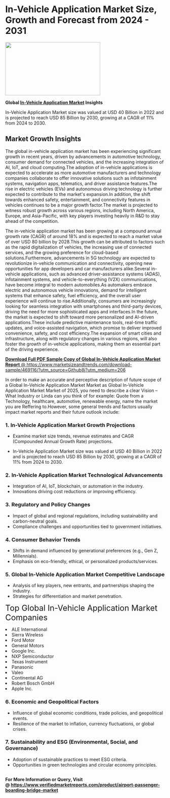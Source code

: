 <H1>In-Vehicle Application Market Size, Growth and Forecast from 2024 - 2031</H1><img class="aligncenter size-medium wp-image-584254" src="https://thirdeyenews.in/wp-content/uploads/2024/09/Global-Market-Research-300x168.jpeg" alt="" width="300" height="168" /><p><strong>Global&nbsp;<a href="https://www.marketsizeandtrends.com/download-sample/469116/?utm_source=Github8j?utm_medium=206">In-Vehicle Application Market</a> Insights</strong></p><p>In-Vehicle Application Market size was valued at USD 40 Billion in 2022 and is projected to reach USD 85 Billion by 2030, growing at a CAGR of 11% from 2024 to 2030.</p><p><h2>Market Growth Insights</h2> <p>The global in-vehicle application market has been experiencing significant growth in recent years, driven by advancements in automotive technology, consumer demand for connected vehicles, and the increasing integration of AI, IoT, and cloud computing.The adoption of in-vehicle applications is expected to accelerate as more automotive manufacturers and technology companies collaborate to offer innovative solutions such as infotainment systems, navigation apps, telematics, and driver assistance features.The rise in electric vehicles (EVs) and autonomous driving technology is further expected to contribute to the market's expansion.In addition, the shift towards enhanced safety, entertainment, and connectivity features in vehicles continues to be a major growth factor.The market is projected to witness robust growth across various regions, including North America, Europe, and Asia-Pacific, with key players investing heavily in R&D to stay ahead of the competition.</p> <p><a href="#"></a></p> <p>The in-vehicle application market has been growing at a compound annual growth rate (CAGR) of around 18% and is expected to reach a market value of over USD 80 billion by 2028.This growth can be attributed to factors such as the rapid digitalization of vehicles, the increasing use of connected services, and the growing preference for cloud-based solutions.Furthermore, advancements in 5G technology are expected to revolutionize in-vehicle communication and connectivity, opening new opportunities for app developers and car manufacturers alike.Several in-vehicle applications, such as advanced driver-assistance systems (ADAS), infotainment systems, and vehicle-to-everything (V2X) communications, have become integral to modern automobiles.As automakers embrace electric and autonomous vehicle innovations, demand for intelligent systems that enhance safety, fuel efficiency, and the overall user experience will continue to rise.Additionally, consumers are increasingly looking for seamless integration with smartphones and third-party devices, driving the need for more sophisticated apps and interfaces.In the future, the market is expected to shift toward more personalized and AI-driven applications.These include predictive maintenance tools, real-time traffic updates, and voice-assisted navigation, which promise to deliver improved convenience, safety, and cost efficiency.The expansion of smart cities and infrastructure, along with regulatory changes in various regions, will also foster the growth of in-vehicle applications, making them an essential part of the driving experience.</p> <p><a href="#"></p><p><span class=""><strong>Download Full PDF Sample Copy of Global In-Vehicle Application Market Report</strong> @ <a href="https://www.marketsizeandtrends.com/download-sample/469116/?utm_source=Github8j?utm_medium=206" target="_blank">https://www.marketsizeandtrends.com/download-sample/469116/?utm_source=Github8j?utm_medium=206</a></span></p><p>In order to make an accurate and perceptive description of future scope of a Global&nbsp;In-Vehicle Application Market Market as Global&nbsp;In-Vehicle Application Market Market of 2025, you need to describe a clear Vision &ndash; What Industry or Linda can you think of for example: Quote from a Technology, healthcare, automotive, renewable energy, name the market you are Reffering to.However, some general trends and factors usually impact market reports and their future outlook include:</p><h3>1.&nbsp;<strong>In-Vehicle Application Market Growth Projections</strong></h3><ul><li>Examine market size trends, revenue estimates and CAGR (Compounded Annual Growth Rate) projections.</li><li><p>In-Vehicle Application Market size was valued at USD 40 Billion in 2022 and is projected to reach USD 85 Billion by 2030, growing at a CAGR of 11% from 2024 to 2030.</p></li></ul><h3>2.&nbsp;<strong>In-Vehicle Application Market Technological Advancements</strong></h3><ul><li>Integration of AI, IoT, blockchain, or automation in the industry.</li><li>Innovations driving cost reductions or improving efficiency.</li></ul><h3>3.&nbsp;<strong>Regulatory and Policy Changes</strong></h3><ul><li>Impact of global and regional regulations, including sustainability and carbon-neutral goals.</li><li>Compliance challenges and opportunities tied to government initiatives.</li></ul><h3>4.&nbsp;<strong>Consumer Behavior Trends</strong></h3><ul><li>Shifts in demand influenced by generational preferences (e.g., Gen Z, Millennials).</li><li>Emphasis on eco-friendly, ethical, or personalized products/services.</li></ul><h3>5.&nbsp;<strong>Global In-Vehicle Application Market Competitive Landscape</strong></h3><ul><li>Analysis of key players, new entrants, and partnerships shaping the industry.</li><li>Strategies for differentiation and market penetration.</li></ul><p data-pm-slice="1 1 []"><span style="color: inherit; font-family: inherit; font-size: 25px;">Top Global In-Vehicle Application Market Companies</span></p><div class="" data-test-id=""><p><li>ALE International</li><li> Sierra Wireless</li><li> Ford Motor</li><li> General Motors</li><li> Google Inc.</li><li> NXP Semiconductor</li><li> Texas Instrument</li><li> Panasonic</li><li> Valeo</li><li> Continental AG</li><li> Robert Bosch GmbH</li><li> Apple Inc.</li></p></div><h3>6.&nbsp;<strong>Economic and Geopolitical Factors</strong></h3><ul><li>Influence of global economic conditions, trade policies, and geopolitical events.</li><li>Resilience of the market to inflation, currency fluctuations, or global crises.</li></ul><h3>7.&nbsp;<strong>Sustainability and ESG (Environmental, Social, and Governance)</strong></h3><ul><li>Adoption of sustainable practices to meet ESG criteria.</li><li>Opportunities in green technologies and circular economy principles.</li></ul><h2><strong style="font-size: 14px;">For More Information or Query, Visit @&nbsp;</strong><a style="background-color: #ffffff; font-size: 14px;" href="https://www.marketsizeandtrends.com/report/in-vehicle-application-market/" target="_blank">https://www.verifiedmarketreports.com/product/airport-passenger-boarding-bridge-market</a></h2>